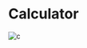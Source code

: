 # Calculator
![c](https://user-images.githubusercontent.com/96682508/148656288-78aee039-a733-4ca3-8898-7514e7fdcecc.PNG)
